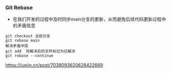 


### Git Rebase
* 在我们开发的过程中及时同步main分支的更新，从而避免后续代码更新过程中的矛盾信息

```
git checkout 当前分支
git rebase main 
解决矛盾冲突
git add  将解决后的文件标记为已解决
git rebase --continue 

```


https://juejin.cn/post/7038093620628422669
